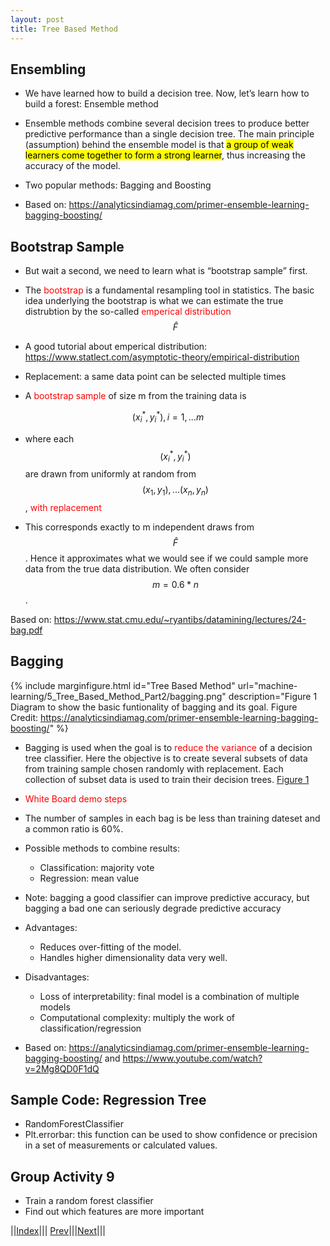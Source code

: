 ```yaml
---
layout: post
title: Tree Based Method
---
```


## Ensembling

* We have learned how to build a decision tree. Now, let’s learn how to build a forest: Ensemble method
* Ensemble methods combine several decision trees to produce better predictive performance than a single decision tree. The main principle (assumption) behind the ensemble model is that <mark>a group of weak learners come together to form a strong learner</mark>, thus increasing the accuracy of the model.
* Two popular methods: Bagging and Boosting

* Based on: <https://analyticsindiamag.com/primer-ensemble-learning-bagging-boosting/>

## Bootstrap Sample

* But wait a second, we need to learn what is “bootstrap sample” first.
* The <font color=red>bootstrap</font> is a fundamental resampling tool in statistics. The basic idea underlying the bootstrap is what we can estimate the true distrubtion by the so-called <font color=red>emperical distribution</font> $$\hat{F}$$

* A good tutorial about emperical distribution: <https://www.statlect.com/asymptotic-theory/empirical-distribution>

* Replacement: a same data point can be selected multiple times
* A <font color=red>bootstrap sample</font> of size m from the training data is

$$(x_i^*,y_i^*), i=1,...m$$

* where each $$(x_i^*,y_i^*)$$ are drawn from uniformly at random from $$(x_1,y_1),...(x_n,y_n)$$, <font color=red>with replacement</font>

* This corresponds exactly to m independent draws from $$\hat{F}$$. Hence it approximates what we would see if we could sample more data from the true data distribution. We often consider $$m=0.6*n$$.

Based on: <https://www.stat.cmu.edu/~ryantibs/datamining/lectures/24-bag.pdf>

## Bagging

{% include marginfigure.html id="Tree Based Method" url="machine-learning/5_Tree_Based_Method_Part2/bagging.png" description="<a name='figure1'>Figure 1</a> Diagram to show the basic funtionality of bagging and its goal. Figure Credit: <https://analyticsindiamag.com/primer-ensemble-learning-bagging-boosting/>" %}

* Bagging is used when the goal is to <font color=red>reduce the variance</font> of a decision tree classifier. Here the objective is to create several subsets of data from training sample chosen randomly with replacement. Each collection of subset data is used to train their decision trees. [Figure 1](#figure1)
* <font color=red>White Board demo steps</font> 

* The number of samples in each bag is be less than training dateset and a common ratio is 60%.
* Possible methods to combine results:
  * Classification: majority vote
  * Regression: mean value

* Note: bagging a good classifier can improve predictive accuracy, but bagging a bad one can seriously degrade predictive accuracy
* Advantages:
  * Reduces over-fitting of the model.
  * Handles higher dimensionality data very well.
* Disadvantages:
  * Loss of interpretability: final model is a combination of multiple models
  * Computational complexity: multiply the work of classification/regression

* Based on: <https://analyticsindiamag.com/primer-ensemble-learning-bagging-boosting/> and <https://www.youtube.com/watch?v=2Mg8QD0F1dQ>

## Sample Code: Regression Tree

* RandomForestClassifier
* Plt.errorbar: this function can be used to show confidence or precision in a set of measurements or calculated values.

## Group Activity 9
* Train a random forest classifier
* Find out which features are more important

||[Index](../../)||| [Prev](../)|||[Next](part2-2)|||
